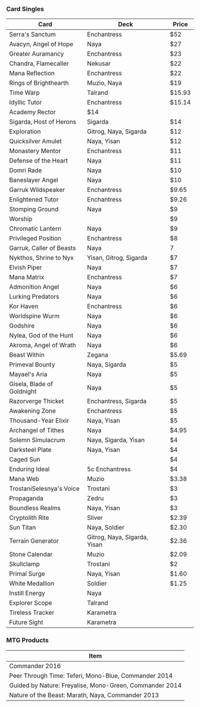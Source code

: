 ### Card Singles
Card | Deck | Price
--- | ---| ---|
Serra's Sanctum | Enchantress | $52
Avacyn, Angel of Hope | Naya | $27
Greater Auramancy | Enchantress | $23
Chandra, Flamecaller | Nekusar | $22
Mana Reflection | Enchantress | $22
Rings of Brighthearth | Muzio, Naya | $19
Time Warp | Talrand | $15.93
Idyllic Tutor | Enchantress | $15.14
Academy Rector | $14
Sigarda, Host of Herons | Sigarda | $14
Exploration | Gitrog, Naya, Sigarda | $12
Quicksilver Amulet | Naya, Yisan | $12
Monastery Mentor | Enchantress | $11
Defense of the Heart | Naya | $11
Domri Rade | Naya | $10
Baneslayer Angel | Naya | $10
Garruk Wildspeaker | Enchantress | $9.65
Enlightened Tutor | Enchantress | $9.26
Stomping Ground | Naya | $9
Worship | | $9
Chromatic Lantern | Naya | $9
Privileged Position | Enchantress | $8
Garruk, Caller of Beasts | Naya | 7
Nykthos, Shrine to Nyx | Yisan, Gitrog, Sigarda  | $7
Elvish Piper | Naya | $7
Mana Matrix | Enchantress | $7
Admonition Angel | Naya | $6
Lurking Predators | Naya | $6
Kor Haven | Enchantress | $6
Worldspine Wurm | Naya | $6
Godshire | Naya | $6
Nylea, God of the Hunt | Naya | $6
Akroma, Angel of Wrath | Naya | $6
Beast Within | Zegana | $5.69
Primeval Bounty | Naya, Sigarda | $5
Mayael's Aria | Naya | $5
Gisela, Blade of Goldnight | Naya | $5
Razorverge Thicket | Enchantress, Sigarda | $5
Awakening Zone | Enchantress | $5
Thousand-Year Elixir | Naya, Yisan | $5
Archangel of Tithes | Naya | $4.95
Solemn Simulacrum | Naya, Sigarda, Yisan | $4
Darksteel Plate | Naya, Yisan | $4
Caged Sun | | $4
Enduring Ideal | 5c Enchantress | $4
Mana Web | Muzio | $3.38
TrostaniSelesnya's Voice | Trostani | $3
Propaganda | Zedru | $3
Boundless Realms | Naya, Yisan | $3
Cryptolith Rite | Sliver | $2.39
Sun Titan | Naya, Soldier | $2.30
Terrain Generator | Gitrog, Naya, Sigarda, Yisan | $2.36
Stone Calendar | Muzio | $2.09
Skullclamp | Trostani | $2
Primal Surge | Naya, Yisan | $1.60
White Medallion | Soldier | $1.25
Instill Energy | Naya | 
Explorer Scope | Talrand |
Tireless Tracker | Karametra |
Future Sight | Karametra |
### MTG Products
Item | 
---|
Commander 2016 |
Peer Through Time: Teferi, Mono-Blue, Commander 2014 |
Guided by Nature: Freyalise, Mono-Green, Commander 2014 |
Nature of the Beast: Marath, Naya, Commander 2013 | 